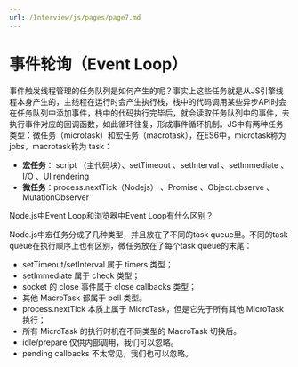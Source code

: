 ```yaml
---
url: /Interview/js/pages/page7.md
---
```

# 事件轮询（Event Loop）

事件触发线程管理的任务队列是如何产生的呢？事实上这些任务就是从JS引擎线程本身产生的，主线程在运行时会产生执行栈，栈中的代码调用某些异步API时会在任务队列中添加事件，栈中的代码执行完毕后，就会读取任务队列中的事件，去执行事件对应的回调函数，如此循环往复，形成事件循环机制。JS中有两种任务类型：微任务（microtask）和宏任务（macrotask），在ES6中，microtask称为 jobs，macrotask称为 task：

* **宏任务**： script （主代码块）、setTimeout 、setInterval 、setImmediate 、I/O 、UI rendering
* **微任务**：process.nextTick（Nodejs） 、Promise 、Object.observe 、MutationObserver

Node.js中Event Loop和浏览器中Event Loop有什么区别？

Node.js中宏任务分成了几种类型，并且放在了不同的task queue里。不同的task queue在执行顺序上也有区别，微任务放在了每个task queue的末尾：

* setTimeout/setInterval 属于 timers 类型；
* setImmediate 属于 check 类型；
* socket 的 close 事件属于 close callbacks 类型；
* 其他 MacroTask 都属于 poll 类型。
* process.nextTick 本质上属于 MicroTask，但是它先于所有其他 MicroTask 执行；
* 所有 MicroTask 的执行时机在不同类型的 MacroTask 切换后。
* idle/prepare 仅供内部调用，我们可以忽略。
* pending callbacks 不太常见，我们也可以忽略。
